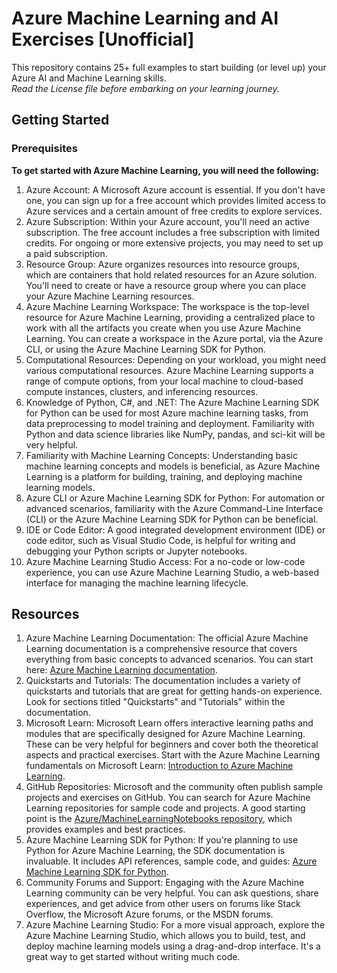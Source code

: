 # Azure Machine Learning and AI Exercises [Unofficial]
This repository contains 25+ full examples to start building (or level up) your Azure AI and Machine Learning skills. <br>
*Read the License file before embarking on your learning journey.*
## Getting Started
### Prerequisites
**To get started with Azure Machine Learning, you will need the following:**
 1. Azure Account: A Microsoft Azure account is essential. If you don't have one, you can sign up for a free account which provides limited access to Azure services and a certain amount of free credits to explore services.
 2. Azure Subscription: Within your Azure account, you'll need an active subscription. The free account includes a free subscription with limited credits. For ongoing or more extensive projects, you may need to set up a paid subscription.
 3. Resource Group: Azure organizes resources into resource groups, which are containers that hold related resources for an Azure solution. You'll need to create or have a resource group where you can place your Azure Machine Learning resources.
 4. Azure Machine Learning Workspace: The workspace is the top-level resource for Azure Machine Learning, providing a centralized place to work with all the artifacts you create when you use Azure Machine Learning. You can create a workspace in the Azure portal, via the Azure CLI, or using the Azure Machine Learning SDK for Python.
 5. Computational Resources: Depending on your workload, you might need various computational resources. Azure Machine Learning supports a range of compute options, from your local machine to cloud-based compute instances, clusters, and inferencing resources.
 6. Knowledge of Python, C#, and .NET: The Azure Machine Learning SDK for Python can be used for most Azure machine learning tasks, from data preprocessing to model training and deployment. Familiarity with Python and data science libraries like NumPy, pandas, and sci-kit will be very helpful.
 7. Familiarity with Machine Learning Concepts: Understanding basic machine learning concepts and models is beneficial, as Azure Machine Learning is a platform for building, training, and deploying machine learning models.
 8. Azure CLI or Azure Machine Learning SDK for Python: For automation or advanced scenarios, familiarity with the Azure Command-Line Interface (CLI) or the Azure Machine Learning SDK for Python can be beneficial.
 9. IDE or Code Editor: A good integrated development environment (IDE) or code editor, such as Visual Studio Code, is helpful for writing and debugging your Python scripts or Jupyter notebooks.
 10. Azure Machine Learning Studio Access: For a no-code or low-code experience, you can use Azure Machine Learning Studio, a web-based interface for managing the machine learning lifecycle.

## Resources
 1. Azure Machine Learning Documentation: The official Azure Machine Learning documentation is a comprehensive resource that covers everything from basic concepts to advanced scenarios. You can start here: [Azure Machine Learning documentation](https://learn.microsoft.com/en-us/azure/machine-learning/?view=azureml-api-2).
 2. Quickstarts and Tutorials: The documentation includes a variety of quickstarts and tutorials that are great for getting hands-on experience. Look for sections titled "Quickstarts" and "Tutorials" within the documentation.
 3. Microsoft Learn: Microsoft Learn offers interactive learning paths and modules that are specifically designed for Azure Machine Learning. These can be very helpful for beginners and cover both the theoretical aspects and practical exercises. Start with the Azure Machine Learning fundamentals on Microsoft Learn: [Introduction to Azure Machine Learning](https://learn.microsoft.com/en-us/training/paths/get-started-with-artificial-intelligence-on-azure/).
 4. GitHub Repositories: Microsoft and the community often publish sample projects and exercises on GitHub. You can search for Azure Machine Learning repositories for sample code and projects. A good starting point is the [Azure/MachineLearningNotebooks repository](https://github.com/Azure/MachineLearningNotebooks), which provides examples and best practices.
 5. Azure Machine Learning SDK for Python: If you're planning to use Python for Azure Machine Learning, the SDK documentation is invaluable. It includes API references, sample code, and guides: [Azure Machine Learning SDK for Python](https://learn.microsoft.com/en-us/python/api/overview/azure/ml/?view=azure-ml-py).
 6. Community Forums and Support: Engaging with the Azure Machine Learning community can be very helpful. You can ask questions, share experiences, and get advice from other users on forums like Stack Overflow, the Microsoft Azure forums, or the MSDN forums.
 7. Azure Machine Learning Studio: For a more visual approach, explore the Azure Machine Learning Studio, which allows you to build, test, and deploy machine learning models using a drag-and-drop interface. It's a great way to get started without writing much code.
